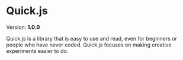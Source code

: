 # **Quick.js**

Version: **1.0.0**

Quick.js is a library that is easy to use and read, even for beginners or people who have never coded. Quick.js focuses on making creative experiments easier to do.
